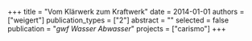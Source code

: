 +++
title = "Vom Klärwerk zum Kraftwerk"
date = 2014-01-01
authors = ["weigert"]
publication_types = ["2"]
abstract = ""
selected = false
publication = "*gwf Wasser Abwasser*"
projects = ["carismo"]
+++


